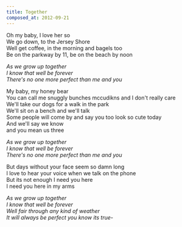 ```yaml
---
title: Together
composed_at: 2012-09-21
---
```


Oh my baby, I love her so  
We go down, to the Jersey Shore  
Well get coffee, in the morning and bagels too  
Be on the parkway by 11, be on the beach by noon  

*As we grow up together*  
*I know that well be forever*  
*There's no one more perfect than me and you*  

My baby, my honey bear  
You can call me snuggly bunches mccudikns and I don't really care  
We'll take our dogs for a walk in the park  
We'll sit on a bench and we'll talk  
Some people will come by and say you too look so cute today  
And we'll say we know  
and you mean us three  

*As we grow up together*  
*I know that well be forever*  
*There's no one more perfect than me and you*  

But days without your face seem so damn long  
I love to hear your voice when we talk on the phone  
But its not enough I need you here  
I need you here in my arms  

*As we grow up together*  
*I know that well be forever*  
*Well fair through any kind of weather*  
*It will always be perfect you know its true-*  
